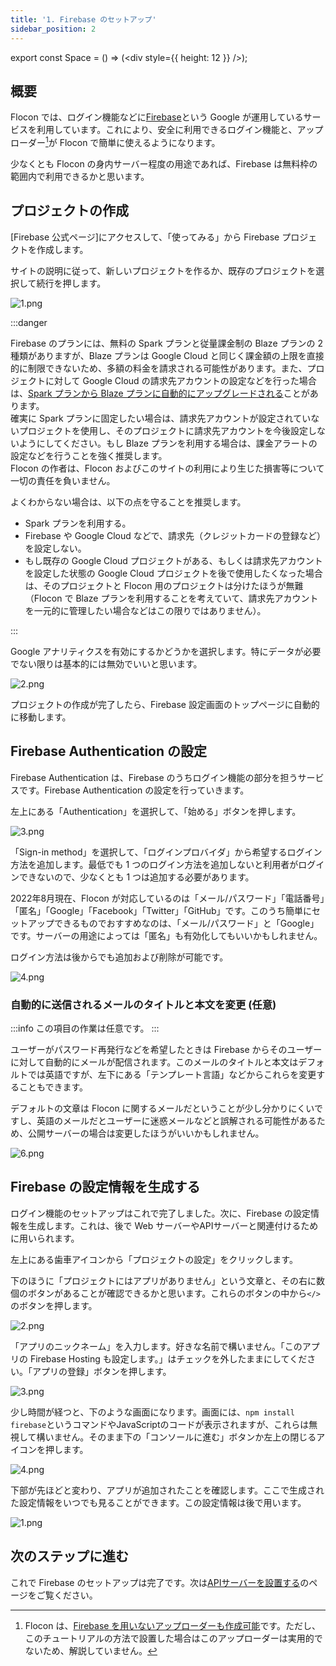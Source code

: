 ```yaml
---
title: '1. Firebase のセットアップ'
sidebar_position: 2
---
```


export const Space = () => (<div style={{ height: 12 }} />);

## 概要

Flocon では、ログイン機能などに[Firebase](https://firebase.google.com/?hl=ja)という Google が運用しているサービスを利用しています。これにより、安全に利用できるログイン機能と、アップローダー[^1]が Flocon で簡単に使えるようになります。

少なくとも Flocon の身内サーバー程度の用途であれば、Firebase は無料枠の範囲内で利用できるかと思います。

## プロジェクトの作成

[Firebase 公式ページ]にアクセスして、「使ってみる」から Firebase プロジェクトを作成します。

サイトの説明に従って、新しいプロジェクトを作るか、既存のプロジェクトを選択して続行を押します。

![1.png](/img/docs/firebase-auth/1.png)

:::danger

Firebase のプランには、無料の Spark プランと従量課金制の Blaze プランの 2 種類がありますが、Blaze プランは Google Cloud と同じく課金額の上限を直接的に制限できないため、多額の料金を請求される可能性があります。また、プロジェクトに対して Google Cloud の請求先アカウントの設定などを行った場合は、[Spark プランから Blaze プランに自動的にアップグレードされる](https://firebase.google.com/docs/projects/billing/firebase-pricing-plans#upgrade-spark-to-blaze)ことがあります。<br />
確実に Spark プランに固定したい場合は、請求先アカウントが設定されていないプロジェクトを使用し、そのプロジェクトに請求先アカウントを今後設定しないようにしてください。もし Blaze プランを利用する場合は、課金アラートの設定などを行うことを強く推奨します。<br />
Flocon の作者は、Flocon およびこのサイトの利用により生じた損害等について一切の責任を負いません。

よくわからない場合は、以下の点を守ることを推奨します。

- Spark プランを利用する。
- Firebase や Google Cloud などで、請求先（クレジットカードの登録など）を設定しない。
- もし既存の Google Cloud プロジェクトがある、もしくは請求先アカウントを設定した状態の Google Cloud プロジェクトを後で使用したくなった場合は、そのプロジェクトと Flocon 用のプロジェクトは分けたほうが無難（Flocon で Blaze プランを利用することを考えていて、請求先アカウントを一元的に管理したい場合などはこの限りではありません）。

:::

<Space />

Google アナリティクスを有効にするかどうかを選択します。特にデータが必要でない限りは基本的には無効でいいと思います。

![2.png](/img/docs/firebase-auth/2.png)

<Space />

プロジェクトの作成が完了したら、Firebase 設定画面のトップページに自動的に移動します。

## Firebase Authentication の設定

Firebase Authentication は、Firebase のうちログイン機能の部分を担うサービスです。Firebase Authentication の設定を行っていきます。

左上にある「Authentication」を選択して、「始める」ボタンを押します。

![3.png](/img/docs/firebase-auth/3.png)

<Space />

「Sign-in method」を選択して、「ログインプロバイダ」から希望するログイン方法を追加します。最低でも 1 つのログイン方法を追加しないと利用者がログインできないので、少なくとも 1 つは追加する必要があります。

2022年8月現在、Flocon が対応しているのは「メール/パスワード」「電話番号」「匿名」「Google」「Facebook」「Twitter」「GitHub」です。このうち簡単にセットアップできるものでおすすめなのは、「メール/パスワード」と「Google」です。サーバーの用途によっては「匿名」も有効化してもいいかもしれません。

ログイン方法は後からでも追加および削除が可能です。

![4.png](/img/docs/firebase-auth/4.png)

### 自動的に送信されるメールのタイトルと本文を変更 (任意)

:::info
この項目の作業は任意です。
:::

ユーザーがパスワード再発行などを希望したときは Firebase からそのユーザーに対して自動的にメールが配信されます。このメールのタイトルと本文はデフォルトでは英語ですが、左下にある「テンプレート言語」などからこれらを変更することもできます。

デフォルトの文章は Flocon に関するメールだということが少し分かりにくいですし、英語のメールだとユーザーに迷惑メールなどと誤解される可能性があるため、公開サーバーの場合は変更したほうがいいかもしれません。

![6.png](/img/docs/firebase-auth/6.png)

## Firebase の設定情報を生成する

ログイン機能のセットアップはこれで完了しました。次に、Firebase の設定情報を生成します。これは、後で Web サーバーやAPIサーバーと関連付けるために用いられます。

左上にある歯車アイコンから「プロジェクトの設定」をクリックします。

下のほうに「プロジェクトにはアプリがありません」という文章と、その右に数個のボタンがあることが確認できるかと思います。これらのボタンの中から`</>`のボタンを押します。

![2.png](/img/docs/firebase-config/2.png)

「アプリのニックネーム」を入力します。好きな名前で構いません。「このアプリの Firebase Hosting も設定します。」はチェックを外したままにしてください。「アプリの登録」ボタンを押します。

![3.png](/img/docs/firebase-config/3.png)

少し時間が経つと、下のような画面になります。画面には、`npm install firebase`というコマンドやJavaScriptのコードが表示されますが、これらは無視して構いません。そのまま下の「コンソールに進む」ボタンか左上の閉じるアイコンを押します。

![4.png](/img/docs/firebase-config/4.png)

下部が先ほどと変わり、アプリが追加されたことを確認します。ここで生成された設定情報をいつでも見ることができます。この設定情報は後で用います。

![1.png](/img/docs/firebase-config/1.png)

## 次のステップに進む

これで Firebase のセットアップは完了です。次は[APIサーバーを設置する](./api_server)のページをご覧ください。

[firebase公式ページ]: https://firebase.google.com/?hl=ja

[^1]: Flocon は、[Firebase を用いないアップローダーも作成可能](/docs/server/details/uploader/embedded)です。ただし、このチュートリアルの方法で設置した場合はこのアップローダーは実用的でないため、解説していません。
